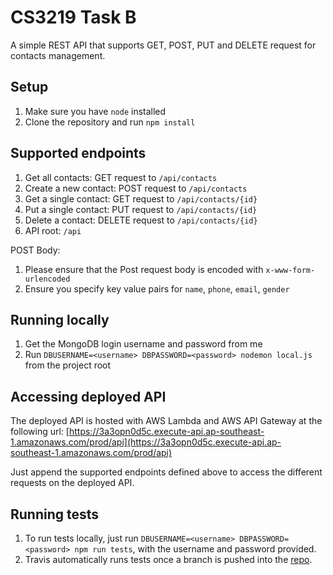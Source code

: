 # CS3219 Task B
A simple REST API that supports GET, POST, PUT and DELETE request for contacts management.
## Setup
1. Make sure you have `node` installed
2. Clone the repository and run `npm install`

## Supported endpoints
1. Get all contacts: GET request to `/api/contacts`
2. Create a new contact: POST request to `/api/contacts`
3. Get a single contact: GET request to `/api/contacts/{id}`
4. Put a single contact: PUT request to `/api/contacts/{id}`
5. Delete a contact: DELETE request to `/api/contacts/{id}`
6. API root: `/api`

POST Body:
1. Please ensure that the Post request body is encoded with `x-www-form-urlencoded`
2. Ensure you specify key value pairs for `name`, `phone`, `email`, `gender`

## Running locally
1. Get the MongoDB login username and password from me
2. Run `DBUSERNAME=<username> DBPASSWORD=<password> nodemon local.js` from the project root

## Accessing deployed API
The deployed API is hosted with AWS Lambda and AWS API Gateway at the following url:
[https://3a3opn0d5c.execute-api.ap-southeast-1.amazonaws.com/prod/api](https://3a3opn0d5c.execute-api.ap-southeast-1.amazonaws.com/prod/api)

Just append the supported endpoints defined above to access the different requests on the deployed API.

## Running tests
1. To run tests locally, just run `DBUSERNAME=<username> DBPASSWORD=<password> npm run tests`, with the username and password provided.
2. Travis automatically runs tests once a branch is pushed into the [repo](https://travis-ci.org/github/rbth7e5/CS3219_TaskB).
